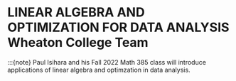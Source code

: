 # LINEAR ALGEBRA AND OPTIMIZATION FOR DATA ANALYSIS Wheaton College Team
:::{note}
Paul Isihara and his Fall 2022 Math 385 class will introduce applications of linear algebra and optimzation in data analysis.

